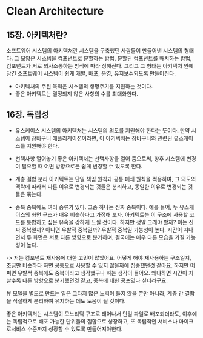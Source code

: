# Clean Architecture
## 15장. 아키텍처란?
소프트웨어 시스템의 아키텍처란 시스템을 구축했던 사람들이 만들어낸 시스템의 형태다. 그 모양은 시스템을 컴포넌트로 분할하는 방법, 분할된 컴포넌트를 배치하는 방법, 컴포넌트가 서로 의사소통하는 방식에 따라 정해진다. 그리고 그 형태는 아키텍처 안에 담긴 소프트웨어 시스템이 쉽게 개발, 배포, 운영, 유지보수되도록 만들어진다.
* 아키텍처의 주된 목적은 시스템의 생명주기를 지원하는 것이다.
* 좋은 아키텍트는 결정되지 않은 사항의 수를 최대화한다.


## 16장. 독립성
* 유스케이스 
시스템의 아키텍처는 시스템의 의도를 지원해야 한다는 뜻이다. 만약 시스템이 장바구니 애플리케이션이라면, 이 아키텍처는 장바구니와 관련된 유스케이스를 지원해야 한다.

* 선택사항 열어놓기
좋은 아키텍처는 선택사항을 열어 둠으로써, 향후 시스템에 변경이 필요할 때 어떤 방향으로든 쉽게 변경할 수 있도록 한다.

* 계층 결합 분리
아키텍트는 단일 책임 원칙과 공통 폐쇄 원칙을 적용하여, 그 의도의 맥락에 따라서 다른 이유로 변경되는 것들은 분리하고, 동일한 이유로 변경되는 것들은 묶는다.

* 중복
중복에도 여러 종류가 있다. 그중 하나는 진짜 중복이다. 
예를 들어, 두 유스케이스의 화면 구조가 매우 비슷하다고 가정해 보자. 아키텍트는 이 구조에 사용할 코드를 통합하고 싶은 유혹을 강하게 느낄 것이다. 하지만 정말 그래야 할까? 이는 진짜 중복일까? 아니면 우발적 중복일까?
우발적 중복일 가능성이 높다. 시간이 지나면서 두 화면은 서로 다른 방향으로 분기하며, 결국에는 매우 다른 모습을 가질 가능성이 높다.

-> 저는 컴포넌트 재사용에 대한 고민이 많았어요. 어떻게 해야 재사용하는 구조일지, 조금만 비슷하다 하면 공통으로 사용할 수 있지 않을까에 집중했던것 같아요. 하지만 어쩌면 우발적 중복에도 중복이라고 생각했구나 하는 생각이 들어요. 왜냐하면 시간이 지날수록 다른 방향으로 분기했던것 같고, 중복에 대한 공포였나 싶더라구요.

뷰 모델을 별도로 만드는 일은 그다지 많은 노력이 들지 않을 뿐만 아니라, 계층 간 결합을 적절하게 분리하여 유지하는 데도 도움이 될 것이다.

좋은 아키텍처는 시스템이 모노리틱 구조로 태어나서 단일 파일로 배포되더라도, 이후에는 독립적으로 배포 가능한 단위들의 집합으로 성장하고, 또 독립적인 서비스나 마이크로서비스 수준까지 성장할 수 있도록 만들어져야한다.